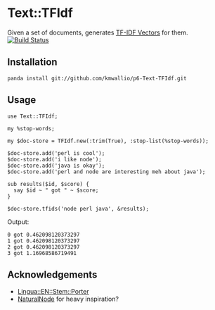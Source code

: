 # Text::TFIdf

Given a set of documents, generates [TF-IDF Vectors](https://en.wikipedia.org/wiki/Tf%E2%80%93idf) for them. [![Build Status](https://travis-ci.org/kmwallio/p6-Text-TFIdf.svg?branch=master)](https://travis-ci.org/kmwallio/p6-Text-TFIdf)

## Installation

```
panda install git://github.com/kmwallio/p6-Text-TFIdf.git
```

## Usage

``` perl6
use Text::TFIdf;

my %stop-words;

my $doc-store = TFIdf.new(:trim(True), :stop-list(%stop-words));

$doc-store.add('perl is cool');
$doc-store.add('i like node');
$doc-store.add('java is okay');
$doc-store.add('perl and node are interesting meh about java');

sub results($id, $score) {
  say $id ~ " got " ~ $score;
}

$doc-store.tfids('node perl java', &results);
```

Output:

```
0 got 0.462098120373297
1 got 0.462098120373297
2 got 0.462098120373297
3 got 1.16968586719491
```

## Acknowledgements

 * [Lingua::EN::Stem::Porter](https://github.com/johnspurr/Lingua-EN-Stem-Porter)
 * [NaturalNode](https://github.com/NaturalNode/natural) for heavy inspiration?
